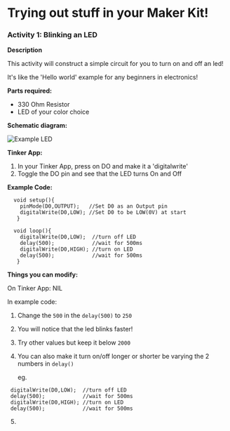 Trying out stuff in your Maker Kit!
=======

### Activity 1: Blinking an LED ###

**Description**

This activity will construct a simple circuit for you to turn on and off an led! 

It's like the 'Hello world' example for any beginners in electronics!

**Parts required:**
 - 330 Ohm Resistor
 - LED of your color choice

**Schematic diagram:**

![Example LED](https://raw.githubusercontent.com/kennethlimcp/docs/master/docs/example-images/ex-led.png)

**Tinker App:**
 1. In your Tinker App, press on DO and make it a 'digitalwrite'
 2. Toggle the DO pin and see that the LED turns On and Off

**Example Code:**
```
  void setup(){
    pinMode(D0,OUTPUT);   //Set D0 as an Output pin
    digitalWrite(D0,LOW); //Set D0 to be LOW(0V) at start 
   }
  
  void loop(){            
    digitalWrite(D0,LOW);  //turn off LED
    delay(500);            //wait for 500ms
    digitalWrite(D0,HIGH); //turn on LED
    delay(500);            //wait for 500ms
   }
```

**Things you can modify:**

On Tinker App: NIL
 
In example code:

 1. Change the `500` in the `delay(500)` to `250`
 2. You will notice that the led blinks faster!
 3. Try other values but keep it below `2000`
 4. You can also make it turn on/off longer or shorter be varying the 2 numbers in `delay()`

    eg.
   ```
    digitalWrite(D0,LOW);  //turn off LED
    delay(500);            //wait for 500ms
    digitalWrite(D0,HIGH); //turn on LED
    delay(500);            //wait for 500ms
   ``` 
 5. 



